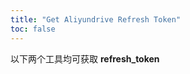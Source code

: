 ```yaml
---
title: "Get Aliyundrive Refresh Token"
toc: false
---
```


以下两个工具均可获取 **refresh_token**

<NaiveClient>
<Request />
</NaiveClient>

<script setup lang="ts">
import Request from "@Aliyundrive/Request";
</script>
